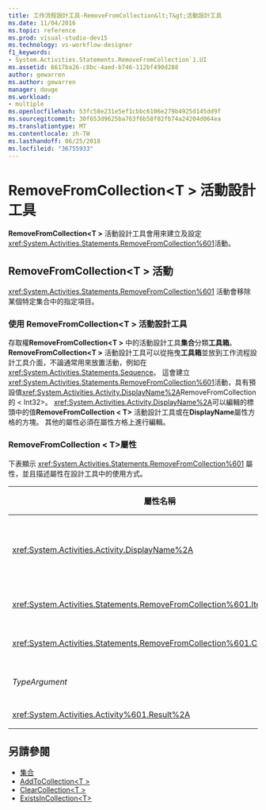 ```yaml
---
title: 工作流程設計工具-RemoveFromCollection&lt;T&gt;活動設計工具
ms.date: 11/04/2016
ms.topic: reference
ms.prod: visual-studio-dev15
ms.technology: vs-workflow-designer
f1_keywords:
- System.Activities.Statements.RemoveFromCollection`1.UI
ms.assetid: 6617ba26-c8bc-4aed-b746-112bf490d288
author: gewarren
ms.author: gewarren
manager: douge
ms.workload:
- multiple
ms.openlocfilehash: 53fc58e231e5ef1cbbc6106e279b4925d145dd9f
ms.sourcegitcommit: 30f653d9625ba763f6b58f02fb74a24204d064ea
ms.translationtype: MT
ms.contentlocale: zh-TW
ms.lasthandoff: 06/25/2018
ms.locfileid: "36755933"
---
```

# <a name="removefromcollectiont-activity-designer"></a>RemoveFromCollection\<T > 活動設計工具

**RemoveFromCollection\<T >** 活動設計工具會用來建立及設定<xref:System.Activities.Statements.RemoveFromCollection%601>活動。

## <a name="the-removefromcollectiontactivity"></a>RemoveFromCollection\<T > 活動

<xref:System.Activities.Statements.RemoveFromCollection%601> 活動會移除某個特定集合中的指定項目。

### <a name="using-the-removefromcollectiont-activity-designer"></a>使用 RemoveFromCollection\<T > 活動設計工具

存取權**RemoveFromCollection\<T >** 中的活動設計工具**集合**分類**工具箱**。 **RemoveFromCollection\<T >** 活動設計工具可以從拖曳**工具箱**並放到工作流程設計工具介面，不論通常用來放置活動，例如在<xref:System.Activities.Statements.Sequence>。 這會建立<xref:System.Activities.Statements.RemoveFromCollection%601>活動，具有預設值<xref:System.Activities.Activity.DisplayName%2A>RemoveFromCollection 的 < Int32\>。 <xref:System.Activities.Activity.DisplayName%2A>可以編輯的標頭中的值**RemoveFromCollection < T\>** 活動設計工具或在**DisplayName**屬性方格的方塊。 其他的屬性必須在屬性方格上進行編輯。

### <a name="the-removefromcollectiont-properties"></a>RemoveFromCollection < T\>屬性

下表顯示 <xref:System.Activities.Statements.RemoveFromCollection%601> 屬性，並且描述屬性在設計工具中的使用方式。

|屬性名稱|必要項|使用方式|
|-------------------|--------------|-----------|
|<xref:System.Activities.Activity.DisplayName%2A>|False|<xref:System.Activities.Statements.RemoveFromCollection%601> 活動可選用的易記名稱。 預設值是 RemoveFromCollection < Int32\>。<br /><br /> 雖然 <xref:System.Activities.Activity.DisplayName%2A> 並非絕對必要，但建議您盡量使用。|
|<xref:System.Activities.Statements.RemoveFromCollection%601.Item%2A>|True|要加入的項目**集合\<T >**。 此項目屬於類型*T*，這是型別的*TypeArgument*。 若要指定項目，請在屬性方格中輸入 Visual Basic 運算式。|
|<xref:System.Activities.Statements.RemoveFromCollection%601.Collection%2A>|True|應該加入項目的集合。 此集合屬於類型**ICollection < TypeArgument\>。** 若要指定集合，請輸入在屬性方格中的 Visual Basic 運算式。|
|*TypeArgument*|True|<xref:System.Collections.Generic.ICollection%601> 所包含項目的 T 型別。 根據預設，這*TypeArgument*類型設定為**Int32**。 若要變更的類型，將變更的值*TypeArgument*下拉式方塊，在屬性方格中。|
|<xref:System.Activities.Activity%601.Result%2A>|False|指出指定的項目是否可從集合內移除的值。 若要指定繫結至結果的變數，請在屬性方格中輸入變數。|

## <a name="see-also"></a>另請參閱

- [集合](../workflow-designer/collection-activity-designers.md)
- [AddToCollection\<T >](../workflow-designer/addtocollection-t-activity-designer.md)
- [ClearCollection\<T >](../workflow-designer/clearcollection-t-activity-designer.md)
- [ExistsInCollection\<T>](../workflow-designer/existsincollection-t-activity-designer.md)